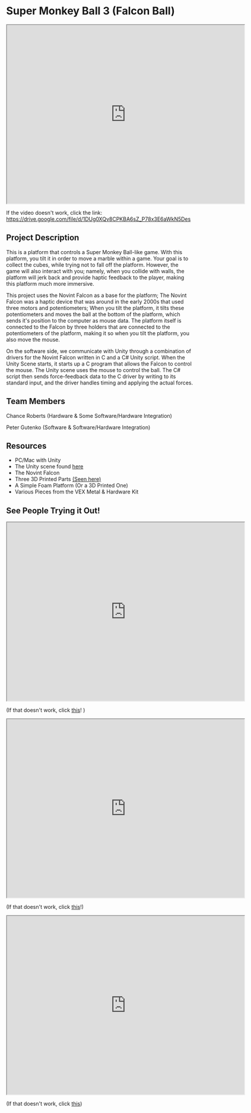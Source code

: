 # Super Monkey Ball 3 (Falcon Ball)

<iframe src="https://drive.google.com/file/d/1DUg0XQv8CPKBA6sZ_P78x3E6aWkN5Des/preview" width="640" height="480"></iframe>

If the video doesn't work, click the link: https://drive.google.com/file/d/1DUg0XQv8CPKBA6sZ_P78x3E6aWkN5Des

## Project Description

This is a platform that controls a Super Monkey Ball-like game. With this platform, you tilt it in order to move a marble within a game. Your goal is to collect the cubes, while trying not to fall off the platform. However, the game will also interact with you; namely, when you collide with walls, the platform will jerk back and provide haptic feedback to the player, making this platform much more immersive.

This project uses the Novint Falcon as a base for the platform; The Novint Falcon was a haptic device that was around in the early 2000s that used three motors and potentiometers; When you tilt the platform, it tilts these potentiometers and moves the ball at the bottom of the platform, which sends it's position to the computer as mouse data. The platform itself is connected to the Falcon by three holders that are connected to the potentiometers of the platform, making it so when you tilt the platform, you also move the mouse.

On the software side, we communicate with Unity through a combination of drivers for the Novint Falcon written in C and a C# Unity script. When the Unity Scene starts, it starts up a C program that allows the Falcon to control the mouse. The Unity scene uses the mouse to control the ball.  The C# script then sends force-feedback data to the C driver by writing to its standard input, and the driver handles timing and applying the actual forces.

## Team Members

Chance Roberts (Hardware & Some Software/Hardware Integration)

Peter Gutenko (Software & Software/Hardware Integration)

## Resources

* PC/Mac with Unity
* The Unity scene found [here](https://www.github.com/pgutenko/falconball)
* The Novint Falcon
* Three 3D Printed Parts [(Seen here)](https://drive.google.com/file/d/17SCNblyjmt6xiE_PzqIuWfQsTN8A_lu0/view?usp=sharing)
* A Simple Foam Platform (Or a 3D Printed One)
* Various Pieces from the VEX Metal & Hardware Kit

## See People Trying it Out!

<iframe src="https://drive.google.com/file/d/1CHRlzGBlbZ6K87bdb7DcS2Jgntb00ShS/preview" width="640" height="480"></iframe>

(If that doesn't work, click [this](https://drive.google.com/file/d/1sGxxnrIiRAtWLJpJQj57ZGTuIsVGa0KO/view?usp=sharing)! )

<iframe src="https://drive.google.com/file/d/1h2AkBnbCdRst4vctfDhattXeIHwpTmFW/preview" width="640" height="480"></iframe>

(If that doesn't work, click [this](https://drive.google.com/file/d/1h2AkBnbCdRst4vctfDhattXeIHwpTmFW/view)!)

<iframe src="https://drive.google.com/file/d/1sGxxnrIiRAtWLJpJQj57ZGTuIsVGa0KO/preview" width="640" height="480"></iframe>

(If that doesn't work, click [this](https://drive.google.com/file/d/1CHRlzGBlbZ6K87bdb7DcS2Jgntb00ShS/view?))
